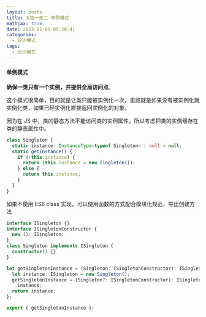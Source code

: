 ```yaml
---
layout: posts
title: ⑤独一无二-单例模式
mathjax: true
date: 2023-01-09 09:20:41
categories:
  - 设计模式
tags:
  - 设计模式
---
```


#### 单例模式

**确保一类只有一个实例，并提供全局访问点**。

这个模式很简单，目的就是让类只能被实例化一次，思路就是如果没有被实例化就实例化类，如果已经实例化直接返回实例化的对象。

因为在 JS 中，类的静态方法不能访问类的实例属性，所以考虑把类的实例缓存在类的静态属性中。

```ts
class Singleton {
  static instance: InstanceType<typeof Singleton> | null = null;
  static getInstance() {
    if (!this.instance) {
      return (this.instance = new Singleton());
    } else {
      return this.instance;
    }
  }
}
```

如果不使用 ES6 class 实现，可以使用函数的方式配合模块化规范，导出创建方法

```ts
interface ISingleton {}
interface ISingletonConstructor {
  new (): ISingleton;
}
class Singleton implements ISingleton {
  constructor() {}
}

let getSingletonInstance = (Singleton: ISingletonConstructor): ISingleton => {
  let instance: ISingleton = new Singleton();
  getSingletonInstance = (Singleton?: ISingletonConstructor): ISingleton =>
    instance;
  return instance;
};

export { getSingletonInstance };
```
